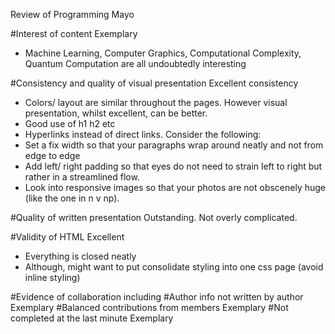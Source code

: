 Review of Programming Mayo

#Interest of content
Exemplary   
- Machine Learning, Computer Graphics, Computational Complexity, Quantum Computation are all undoubtedly interesting

#Consistency and quality of visual presentation
Excellent consistency
- Colors/ layout are similar throughout the pages.
However visual presentation, whilst excellent, can be better. 
- Good use of h1 h2 etc
- Hyperlinks instead of direct links.
Consider the following:
- Set a fix width so that your paragraphs wrap around neatly and not from edge to edge
- Add left/ right padding so that eyes do not need to strain left to right but rather in a streamlined flow.
- Look into responsive images so that your photos are not obscenely huge (like the one in n v np).

#Quality of written presentation
Outstanding. Not overly complicated.

#Validity of HTML
Excellent
- Everything is closed neatly
- Although, might want to put consolidate styling into one css page (avoid inline styling)

#Evidence of collaboration including
    #Author info not written by author
    Exemplary
    #Balanced contributions from members
    Exemplary
    #Not completed at the last minute
    Exemplary